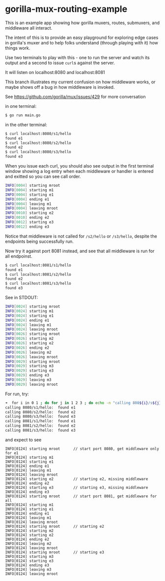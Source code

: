# gorilla-mux-routing-example
This is an example app showing how gorilla muxers, routes, submuxers, and middleware all interact.

The intent of this is to provide an easy playground for exploring edge cases in gorilla's muxer and to help folks understand (through playing with it) how things work.

Use two terminals to play with this - one to run the server and watch its output and a second to issue `curl`s against the server.

It will listen on localhost:8080 and localhost:8081

This branch illustrates my current confusion on how middleware works, or maybe shows off a bug in how middleware is invoked.

See https://github.com/gorilla/mux/issues/429 for more conversation

in one terminal:
```bash
$ go run main.go
```

in the other terminal:
```bash
$ curl localhost:8080/s1/hello
found e1
$ curl localhost:8080/s2/hello
found e2
$ curl localhost:8080/s3/hello
found e3
```

When you issue each curl, you should also see output in the first terminal
window showing a log entry when each middleware or handler is entered and
exitted so you can see call order.

```bash
INFO[0004] starting mroot
INFO[0004] starting m1
INFO[0004] starting e1
INFO[0004] ending e1
INFO[0004] leaving m1
INFO[0004] leaving mroot
INFO[0010] starting e2
INFO[0010] ending e2
INFO[0012] starting e3
INFO[0012] ending e3
```
Notice that middleware is not called for `/s2/hello` or `/s3/hello`, despite the endpoints being successfully run.

Now try it against port 8081 instead, and see that all middleware is run for all endpoinst.

```bash
$ curl localhost:8081/s1/hello
found e1
$ curl localhost:8081/s2/hello
found e2
$ curl localhost:8081/s3/hello
found e3
```

See in STDOUT:

```bash
INFO[0024] starting mroot
INFO[0024] starting m1
INFO[0024] starting e1
INFO[0024] ending e1
INFO[0024] leaving m1
INFO[0024] leaving mroot
INFO[0026] starting mroot
INFO[0026] starting m2
INFO[0026] starting e2
INFO[0026] ending e2
INFO[0026] leaving m2
INFO[0026] leaving mroot
INFO[0029] starting mroot
INFO[0029] starting m3
INFO[0029] starting e3
INFO[0029] ending e3
INFO[0029] leaving m3
INFO[0029] leaving mroot
```


For run, try:
```bash
➜  for i in 0 1 ; do for j in 1 2 3 ; do echo -n "calling 808${i}/s${j}/hello:  "; curl http://localhost:808${i}/s${j}/hello; done; done
calling 8080/s1/hello:  found e1
calling 8080/s2/hello:  found e2
calling 8080/s3/hello:  found e3
calling 8081/s1/hello:  found e1
calling 8081/s2/hello:  found e2
calling 8081/s3/hello:  found e3
```

and expect to see
```
INFO[0124] starting mroot      // start port 8080, get middleware only for e1
INFO[0124] starting m1
INFO[0124] starting e1
INFO[0124] ending e1
INFO[0124] leaving m1
INFO[0124] leaving mroot
INFO[0124] starting e2         // starting e2, missing middleware
INFO[0124] ending e2
INFO[0124] starting e3         // starting e3, missing middleware
INFO[0124] ending e3
INFO[0124] starting mroot      // start port 8081, get middleware for all
INFO[0124] starting m1
INFO[0124] starting e1
INFO[0124] ending e1
INFO[0124] leaving m1
INFO[0124] leaving mroot
INFO[0124] starting mroot      // starting e2
INFO[0124] starting m2
INFO[0124] starting e2
INFO[0124] ending e2
INFO[0124] leaving m2
INFO[0124] leaving mroot
INFO[0124] starting mroot      // starting e3
INFO[0124] starting m3
INFO[0124] starting e3
INFO[0124] ending e3
INFO[0124] leaving m3
INFO[0124] leaving mroot
```
